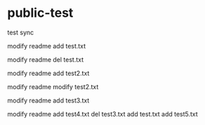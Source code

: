 # public-test
test sync

modify readme
add test.txt

modify readme
del test.txt

modify readme 
add test2.txt

modify readme
modify test2.txt

modify readme
add test3.txt

modify readme
add test4.txt
del test3.txt
add test.txt
add test5.txt


